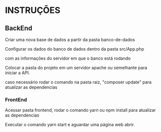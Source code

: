 # INSTRUÇÕES

## BackEnd

Criar uma nova base de dados a partir da pasta banco-de-dados

Configurar os dados do banco de dados dentro da pasta src/App.php

com as informações do servidor em que o banco está rodando

Colocar a pasta do projeto em um servidor apache ou semelhante para iniciar a API.

caso necessário rodar o comando na pasta raiz, "composer update" para atualizar as dependencias

### FrontEnd

Acessar pasta frontend, rodar o comando yarn ou npm install para atualizar as dependencias

Executar o comando yarn start e aguardar uma página web abrir.
